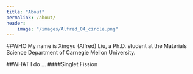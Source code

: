 ```yaml
---
title: "About"
permalink: /about/
header: 
    image: "/images/Alfred_04_circle.png"
---
```


##WHO
My name is Xingyu (Alfred) Liu, a Ph.D. student at the Materials Science Department of Carnegie Mellon University.  

##WHAT
I do ...
####Singlet Fission